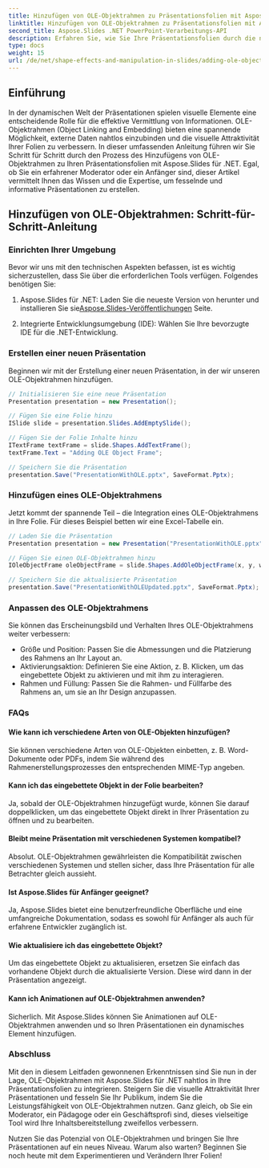 ```yaml
---
title: Hinzufügen von OLE-Objektrahmen zu Präsentationsfolien mit Aspose.Slides
linktitle: Hinzufügen von OLE-Objektrahmen zu Präsentationsfolien mit Aspose.Slides
second_title: Aspose.Slides .NET PowerPoint-Verarbeitungs-API
description: Erfahren Sie, wie Sie Ihre Präsentationsfolien durch die nahtlose Integration von OLE-Objektrahmen mit Aspose.Slides für .NET verbessern. Heben Sie Ihre Präsentationen auf die nächste Stufe.
type: docs
weight: 15
url: /de/net/shape-effects-and-manipulation-in-slides/adding-ole-object-frames/
---
```


## Einführung

In der dynamischen Welt der Präsentationen spielen visuelle Elemente eine entscheidende Rolle für die effektive Vermittlung von Informationen. OLE-Objektrahmen (Object Linking and Embedding) bieten eine spannende Möglichkeit, externe Daten nahtlos einzubinden und die visuelle Attraktivität Ihrer Folien zu verbessern. In dieser umfassenden Anleitung führen wir Sie Schritt für Schritt durch den Prozess des Hinzufügens von OLE-Objektrahmen zu Ihren Präsentationsfolien mit Aspose.Slides für .NET. Egal, ob Sie ein erfahrener Moderator oder ein Anfänger sind, dieser Artikel vermittelt Ihnen das Wissen und die Expertise, um fesselnde und informative Präsentationen zu erstellen.

## Hinzufügen von OLE-Objektrahmen: Schritt-für-Schritt-Anleitung

### Einrichten Ihrer Umgebung

Bevor wir uns mit den technischen Aspekten befassen, ist es wichtig sicherzustellen, dass Sie über die erforderlichen Tools verfügen. Folgendes benötigen Sie:

1.  Aspose.Slides für .NET: Laden Sie die neueste Version von herunter und installieren Sie sie[Aspose.Slides-Veröffentlichungen](https://releases.aspose.com/slides/net/) Seite.

2. Integrierte Entwicklungsumgebung (IDE): Wählen Sie Ihre bevorzugte IDE für die .NET-Entwicklung.

### Erstellen einer neuen Präsentation

Beginnen wir mit der Erstellung einer neuen Präsentation, in der wir unseren OLE-Objektrahmen hinzufügen.

```csharp
// Initialisieren Sie eine neue Präsentation
Presentation presentation = new Presentation();

// Fügen Sie eine Folie hinzu
ISlide slide = presentation.Slides.AddEmptySlide();

// Fügen Sie der Folie Inhalte hinzu
ITextFrame textFrame = slide.Shapes.AddTextFrame();
textFrame.Text = "Adding OLE Object Frame";

// Speichern Sie die Präsentation
presentation.Save("PresentationWithOLE.pptx", SaveFormat.Pptx);
```

### Hinzufügen eines OLE-Objektrahmens

Jetzt kommt der spannende Teil – die Integration eines OLE-Objektrahmens in Ihre Folie. Für dieses Beispiel betten wir eine Excel-Tabelle ein.

```csharp
// Laden Sie die Präsentation
Presentation presentation = new Presentation("PresentationWithOLE.pptx");

// Fügen Sie einen OLE-Objektrahmen hinzu
IOleObjectFrame oleObjectFrame = slide.Shapes.AddOleObjectFrame(x, y, width, height, "application/vnd.openxmlformats-officedocument.spreadsheetml.sheet", stream);

// Speichern Sie die aktualisierte Präsentation
presentation.Save("PresentationWithOLEUpdated.pptx", SaveFormat.Pptx);
```

### Anpassen des OLE-Objektrahmens

Sie können das Erscheinungsbild und Verhalten Ihres OLE-Objektrahmens weiter verbessern:

- Größe und Position: Passen Sie die Abmessungen und die Platzierung des Rahmens an Ihr Layout an.
- Aktivierungsaktion: Definieren Sie eine Aktion, z. B. Klicken, um das eingebettete Objekt zu aktivieren und mit ihm zu interagieren.
- Rahmen und Füllung: Passen Sie die Rahmen- und Füllfarbe des Rahmens an, um sie an Ihr Design anzupassen.

### FAQs

#### Wie kann ich verschiedene Arten von OLE-Objekten hinzufügen?

Sie können verschiedene Arten von OLE-Objekten einbetten, z. B. Word-Dokumente oder PDFs, indem Sie während des Rahmenerstellungsprozesses den entsprechenden MIME-Typ angeben.

#### Kann ich das eingebettete Objekt in der Folie bearbeiten?

Ja, sobald der OLE-Objektrahmen hinzugefügt wurde, können Sie darauf doppelklicken, um das eingebettete Objekt direkt in Ihrer Präsentation zu öffnen und zu bearbeiten.

#### Bleibt meine Präsentation mit verschiedenen Systemen kompatibel?

Absolut. OLE-Objektrahmen gewährleisten die Kompatibilität zwischen verschiedenen Systemen und stellen sicher, dass Ihre Präsentation für alle Betrachter gleich aussieht.

#### Ist Aspose.Slides für Anfänger geeignet?

Ja, Aspose.Slides bietet eine benutzerfreundliche Oberfläche und eine umfangreiche Dokumentation, sodass es sowohl für Anfänger als auch für erfahrene Entwickler zugänglich ist.

#### Wie aktualisiere ich das eingebettete Objekt?

Um das eingebettete Objekt zu aktualisieren, ersetzen Sie einfach das vorhandene Objekt durch die aktualisierte Version. Diese wird dann in der Präsentation angezeigt.

#### Kann ich Animationen auf OLE-Objektrahmen anwenden?

Sicherlich. Mit Aspose.Slides können Sie Animationen auf OLE-Objektrahmen anwenden und so Ihren Präsentationen ein dynamisches Element hinzufügen.

### Abschluss

Mit den in diesem Leitfaden gewonnenen Erkenntnissen sind Sie nun in der Lage, OLE-Objektrahmen mit Aspose.Slides für .NET nahtlos in Ihre Präsentationsfolien zu integrieren. Steigern Sie die visuelle Attraktivität Ihrer Präsentationen und fesseln Sie Ihr Publikum, indem Sie die Leistungsfähigkeit von OLE-Objektrahmen nutzen. Ganz gleich, ob Sie ein Moderator, ein Pädagoge oder ein Geschäftsprofi sind, dieses vielseitige Tool wird Ihre Inhaltsbereitstellung zweifellos verbessern.

Nutzen Sie das Potenzial von OLE-Objektrahmen und bringen Sie Ihre Präsentationen auf ein neues Niveau. Warum also warten? Beginnen Sie noch heute mit dem Experimentieren und Verändern Ihrer Folien!